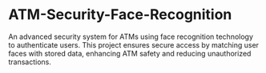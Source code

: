 # ATM-Security-Face-Recognition
An advanced security system for ATMs using face recognition technology to authenticate users. This project ensures secure access by matching user faces with stored data, enhancing ATM safety and reducing unauthorized transactions.
